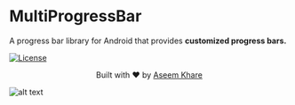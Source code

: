 # MultiProgressBar
<p>A progress bar library for Android that provides <b>customized progress bars.</b></p>
	
[![License](https://img.shields.io/badge/license-Apache%202.0-blue.svg)](https://github.com/knight-rider1609/MultiProgressBar/blob/master/LICENSE)

<div>
  <p align="center">Built with ❤︎ by
	  <a href="https://github.com/knight-rider1609">Aseem Khare</a></p>
</div>

![alt text](https://github.com/knight-rider1609/MultiProgressBar/blob/master/versatileprogressbar/src/main/res/drawable/bouncy_balls.gif)



